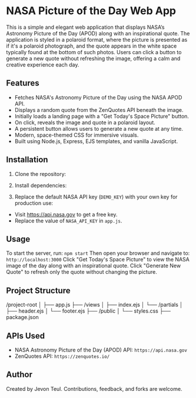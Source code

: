 # NASA Picture of the Day Web App

This is a simple and elegant web application that displays NASA’s Astronomy Picture of the Day (APOD) along with an inspirational quote. The application is styled in a polaroid format, where the picture is presented as if it's a polaroid photograph, and the quote appears in the white space typically found at the bottom of such photos. Users can click a button to generate a new quote without refreshing the image, offering a calm and creative experience each day.

## Features

- Fetches NASA's Astronomy Picture of the Day using the NASA APOD API.
- Displays a random quote from the ZenQuotes API beneath the image.
- Initially loads a landing page with a "Get Today's Space Picture" button.
- On click, reveals the image and quote in a polaroid layout.
- A persistent button allows users to generate a new quote at any time.
- Modern, space-themed CSS for immersive visuals.
- Built using Node.js, Express, EJS templates, and vanilla JavaScript.

## Installation

1. Clone the repository:

2. Install dependencies:

3. Replace the default NASA API key (`DEMO_KEY`) with your own key for production use:

- Visit https://api.nasa.gov to get a free key.
- Replace the value of `NASA_API_KEY` in `app.js`.

## Usage
To start the server, run: `npm start`
Then open your browser and navigate to: `http://localhost:3000`
Click "Get Today's Space Picture" to view the NASA image of the day along with an inspirational quote. Click "Generate New Quote" to refresh only the quote without changing the picture.

## Project Structure
/project-root
│
├── app.js
├── /views
│   ├── index.ejs
│   └── /partials
│       ├── header.ejs
│       └── footer.ejs
├── /public
│   └── styles.css
├── package.json


## APIs Used
- NASA Astronomy Picture of the Day (APOD) API: `https://api.nasa.gov`
- ZenQuotes API: `https://zenquotes.io/`

## Author
Created by Jevon Teul. Contributions, feedback, and forks are welcome.


